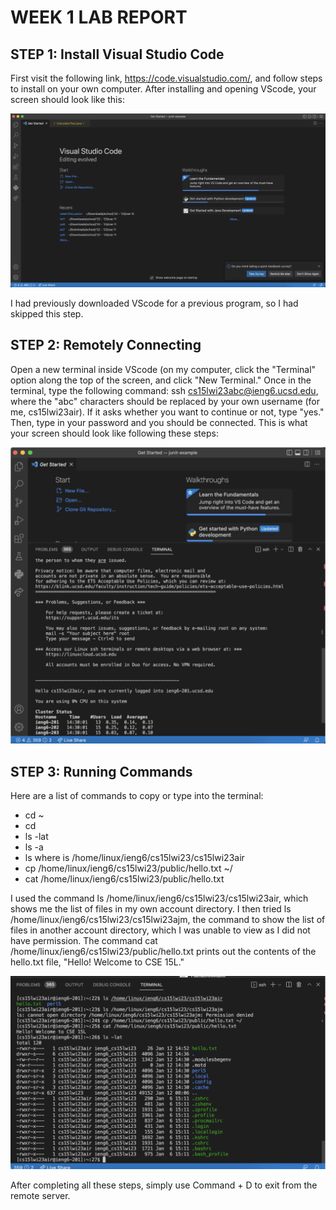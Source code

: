 # WEEK 1 LAB REPORT



## STEP 1: Install Visual Studio Code

First visit the following link, https://code.visualstudio.com/, and follow steps to install on your own computer. After installing and opening VScode, your screen should look like this:

![Alt text](https://github.com/stevpony/cse15l-lab-reports/blob/305bac610a24431970adef35fc1486762e4a2dca/Screenshot%202023-01-12%20at%203.09.29%20PM.png)

I had previously downloaded VScode for a previous program, so I had skipped this step.


## STEP 2: Remotely Connecting

Open a new terminal inside VScode (on my computer, click the "Terminal" option along the top of the screen, and click "New Terminal." Once in the terminal, type the following command: ssh cs15lwi23abc@ieng6.ucsd.edu, where the "abc" characters should be replaced by your own username (for me, cs15lwi23air). If it asks whether you want to continue or not, type "yes." Then, type in your password and you should be connected. This is what your screen should look like following these steps:

![Alt text](https://github.com/stevpony/cse15l-lab-reports/blob/305bac610a24431970adef35fc1486762e4a2dca/Screenshot%202023-01-12%20at%203.09.57%20PM.png)

## STEP 3: Running Commands

Here are a list of commands to copy or type into the terminal: 
- cd ~
- cd
- ls -lat
- ls -a
- ls <directory> where <directory> is /home/linux/ieng6/cs15lwi23/cs15lwi23air
- cp /home/linux/ieng6/cs15lwi23/public/hello.txt ~/
- cat /home/linux/ieng6/cs15lwi23/public/hello.txt

I used the command ls /home/linux/ieng6/cs15lwi23/cs15lwi23air, which shows me the list of files in my own account directory. I then tried ls /home/linux/ieng6/cs15lwi23/cs15lwi23ajm, the command to show the list of files in another account directory, which I was unable to view as I did not have permission. The command cat /home/linux/ieng6/cs15lwi23/public/hello.txt
prints out the contents of the hello.txt file, "Hello! Welcome to CSE 15L."

![Alt text](https://github.com/stevpony/cse15l-lab-reports/blob/305bac610a24431970adef35fc1486762e4a2dca/Screenshot%202023-01-12%20at%203.10.08%20PM.png)

After completing all these steps, simply use Command + D to exit from the remote server.
